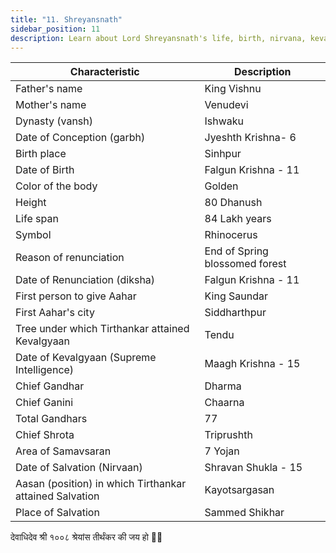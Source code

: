 ```yaml
---
title: "11. Shreyansnath"
sidebar_position: 11
description: Learn about Lord Shreyansnath's life, birth, nirvana, kevalgyan, and other important details.
---
```


| Characteristic | Description |
|---|---|
| Father's name | King Vishnu |
| Mother's name | Venudevi |
| Dynasty (vansh) | Ishwaku |
| Date of Conception (garbh) | Jyeshth Krishna- 6 |
| Birth place | Sinhpur |
| Date of Birth | Falgun Krishna - 11 |
| Color of the body | Golden |
| Height | 80 Dhanush |
| Life span | 84 Lakh years |
| Symbol | Rhinocerus |
| Reason of renunciation | End of Spring blossomed forest |
| Date of Renunciation (diksha) | Falgun Krishna - 11 |
| First person to give Aahar | King Saundar |
| First Aahar's city | Siddharthpur |
| Tree under which Tirthankar attained Kevalgyaan | Tendu |
| Date of Kevalgyaan (Supreme Intelligence) | Maagh Krishna - 15 |
| Chief Gandhar | Dharma |
| Chief Ganini | Chaarna |
| Total Gandhars | 77 |
| Chief Shrota | Triprushth |
| Area of Samavsaran | 7 Yojan |
| Date of Salvation (Nirvaan) | Shravan Shukla - 15 |
| Aasan (position) in which Tirthankar attained Salvation | Kayotsargasan |
| Place of Salvation | Sammed Shikhar |

<p style={{textAlign: "center", fontWeight: 'bold'}}>देवाधिदेव श्री १००८ श्रेयांस तीर्थंकर की जय हो 🙏🏻</p>
